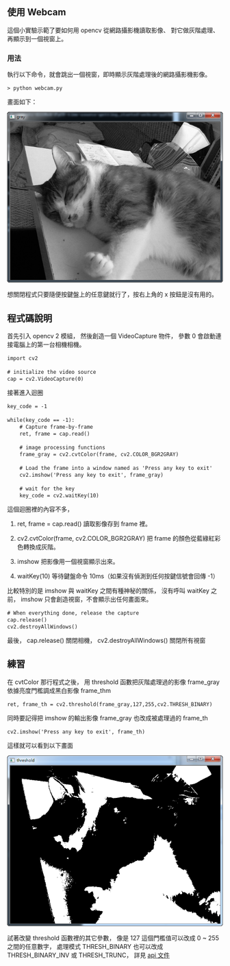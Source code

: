 ## 使用 Webcam

這個小實驗示範了要如何用 opencv 從網路攝影機讀取影像、
對它做灰階處理、
再顯示到一個視窗上。


### 用法

執行以下命令，就會跳出一個視窗，即時顯示灰階處理後的網路攝影機影像。

	> python webcam.py

畫面如下：

![](gray.png)

想關閉程式只要隨便按鍵盤上的任意鍵就行了，按右上角的 x 按鈕是沒有用的。



## 程式碼說明

	
首先引入 opencv 2 模組，
然後創造一個 VideoCapture 物件，
參數 0 會啟動連接電腦上的第一台相機相機。

	import cv2
	
	# initialize the video source
	cap = cv2.VideoCapture(0)

接著進入迴圈

	key_code = -1
	
	while(key_code == -1):
	    # Capture frame-by-frame
	    ret, frame = cap.read()
	
	    # image processing functions
	    frame_gray = cv2.cvtColor(frame, cv2.COLOR_BGR2GRAY)
	    
	    # Load the frame into a window named as 'Press any key to exit'
	    cv2.imshow('Press any key to exit', frame_gray)
	    
	    # wait for the key
	    key_code = cv2.waitKey(10)

	
這個迴圈裡的內容不多，

1. ret, frame = cap.read() 讀取影像存到 frame 裡。

2. cv2.cvtColor(frame, cv2.COLOR_BGR2GRAY) 把 frame 的顏色從藍綠紅彩色轉換成灰階。

3. imshow 把影像用一個視窗顯示出來。

4. waitKey(10) 等待鍵盤命令 10ms（如果沒有偵測到任何按鍵信號會回傳 -1）

比較特別的是 imshow 與 waitKey 之間有種神秘的關係，
沒有呼叫 waitKey 之前，
imshow 只會創造視窗，不會顯示出任何畫面來。


	# When everything done, release the capture
	cap.release()
	cv2.destroyAllWindows()

最後，
cap.release() 關閉相機，
cv2.destroyAllWindows() 關閉所有視窗


## 練習

在 cvtColor 那行程式之後，
用 threshold 函數把灰階處理過的影像 frame\_gray 依據亮度門檻調成黑白影像 frame\_thm

	ret, frame_th = cv2.threshold(frame_gray,127,255,cv2.THRESH_BINARY)

同時要記得把 imshow 的輸出影像 frame\_gray 也改成被處理過的 frame\_th

	cv2.imshow('Press any key to exit', frame_th)

這樣就可以看到以下畫面

![](threshold.png)

試著改變 threshold 函數裡的其它參數，
像是 127 這個門檻值可以改成 0 ~ 255 之間的任意數字，
處理模式 THRESH\_BINARY 也可以改成 THRESH\_BINARY\_INV 或 THRESH\_TRUNC，
詳見 [api 文件](http://docs.opencv.org/modules/imgproc/doc/miscellaneous_transformations.html#threshold)